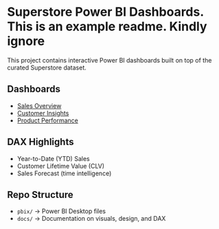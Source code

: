 # Superstore Power BI Dashboards. This is an example readme. Kindly ignore

This project contains interactive Power BI dashboards built on top of the curated Superstore dataset.

## Dashboards
- [Sales Overview](https://app.powerbi.com/view?r=example-link)
- [Customer Insights](https://app.powerbi.com/view?r=example-link)
- [Product Performance](https://app.powerbi.com/view?r=example-link)

## DAX Highlights
- Year-to-Date (YTD) Sales
- Customer Lifetime Value (CLV)
- Sales Forecast (time intelligence)

## Repo Structure
- `pbix/` → Power BI Desktop files
- `docs/` → Documentation on visuals, design, and DAX

